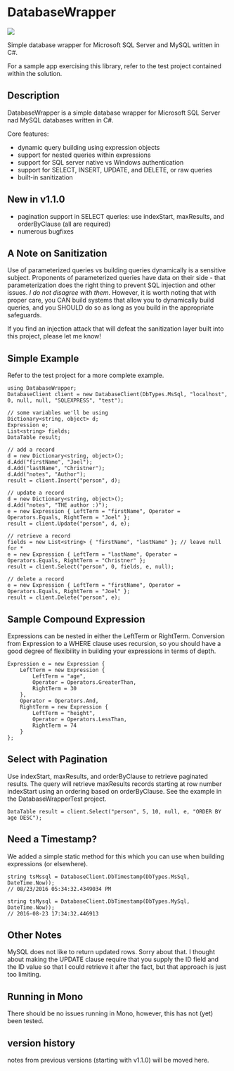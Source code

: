 # DatabaseWrapper

[![][nuget-img]][nuget]

[nuget]:     https://www.nuget.org/packages/DatabaseWrapper/
[nuget-img]: https://badge.fury.io/nu/Object.svg

Simple database wrapper for Microsoft SQL Server and MySQL written in C#.  

For a sample app exercising this library, refer to the test project contained within the solution.

## Description
DatabaseWrapper is a simple database wrapper for Microsoft SQL Server nad MySQL databases written in C#.   

Core features:
- dynamic query building using expression objects
- support for nested queries within expressions
- support for SQL server native vs Windows authentication
- support for SELECT, INSERT, UPDATE, and DELETE, or raw queries
- built-in sanitization

## New in v1.1.0
- pagination support in SELECT queries: use indexStart, maxResults, and orderByClause (all are required)
- numerous bugfixes

## A Note on Sanitization
Use of parameterized queries vs building queries dynamically is a sensitive subject.  Proponents of parameterized queries have data on their side - that parameterization does the right thing to prevent SQL injection and other issues.  *I do not disagree with them*.  However, it is worth noting that with proper care, you CAN build systems that allow you to dynamically build queries, and you SHOULD do so as long as you build in the appropriate safeguards.

If you find an injection attack that will defeat the sanitization layer built into this project, please let me know!

## Simple Example
Refer to the test project for a more complete example.
```
using DatabaseWrapper;
DatabaseClient client = new DatabaseClient(DbTypes.MsSql, "localhost", 0, null, null, "SQLEXPRESS", "test");

// some variables we'll be using
Dictionary<string, object> d;
Expression e;
List<string> fields;
DataTable result;

// add a record
d = new Dictionary<string, object>();
d.Add("firstName", "Joel");
d.Add("lastName", "Christner");
d.Add("notes", "Author");
result = client.Insert("person", d);

// update a record
d = new Dictionary<string, object>();
d.Add("notes", "THE author :)");
e = new Expression { LeftTerm = "firstName", Operator = Operators.Equals, RightTerm = "Joel" };
result = client.Update("person", d, e);

// retrieve a record
fields = new List<string> { "firstName", "lastName" }; // leave null for *
e = new Expression { LeftTerm = "lastName", Operator = Operators.Equals, RightTerm = "Christner" };
result = client.Select("person", 0, fields, e, null);

// delete a record
e = new Expression { LeftTerm = "firstName", Operator = Operators.Equals, RightTerm = "Joel" };
result = client.Delete("person", e);
```

## Sample Compound Expression
Expressions can be nested in either the LeftTerm or RightTerm.  Conversion from Expression to a WHERE clause uses recursion, so you should have a good degree of flexibility in building your expressions in terms of depth.
```
Expression e = new Expression {
	LeftTerm = new Expression {
		LeftTerm = "age",
		Operator = Operators.GreaterThan,
		RightTerm = 30
	},
	Operator = Operators.And,
	RightTerm = new Expression {
		LeftTerm = "height",
		Operator = Operators.LessThan,
		RightTerm = 74
	}
};
```

## Select with Pagination
Use indexStart, maxResults, and orderByClause to retrieve paginated results.  The query will retrieve maxResults records starting at row number indexStart using an ordering based on orderByClause.  See the example in the DatabaseWrapperTest project.
```
DataTable result = client.Select("person", 5, 10, null, e, "ORDER BY age DESC");
```

## Need a Timestamp?
We added a simple static method for this which you can use when building expressions (or elsewhere).
```
string tsMssql = DatabaseClient.DbTimestamp(DbTypes.MsSql, DateTime.Now));
// 08/23/2016 05:34:32.4349034 PM

string tsMysql = DatabaseClient.DbTimestamp(DbTypes.MySql, DateTime.Now));
// 2016-08-23 17:34:32.446913 
```

## Other Notes
MySQL does not like to return updated rows.  Sorry about that.  I thought about making the UPDATE clause require that you supply the ID field and the ID value so that I could retrieve it after the fact, but that approach is just too limiting.

## Running in Mono
There should be no issues running in Mono, however, this has not (yet) been tested.  

## version history
notes from previous versions (starting with v1.1.0) will be moved here.
